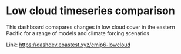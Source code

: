 # Low cloud timeseries comparison
This dashboard comapares changes in low cloud cover in the eastern Pacific for a range of models and climate forcing scenarios

Link:  https://dashdev.eoastest.xyz/cmip6-lowcloud

